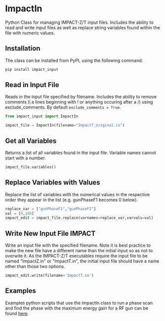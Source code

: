 # ImpactIn
Python Class for managing IMPACT-Z/T input files. Includes the ability to read and write input files as well as replace string variables found within the file with numeric values.

## Installation

The class can be installed from PyPI, using the following command:

```bash
pip install impact_input
```

## Read in Input File

Reads in the input file specified by filename. Includes the ability to remove comments (i.e lines beginning with ! or anything occuring after a /) using exclude_comments. By default `exclude_comments = True`.

```python
from impact_input import ImpactIn

impact_file = ImpactIn(filename="ImpactT_original.in")
```

## Get all Variables

Returns a list of all variables found in the input file. Variable names cannot start with a number.

```python
impact_file.variables()
```

## Replace Variables with Values

Replace the list of variables with the numerical values in the respective order they appear in the list (e.g. gunPhaseF1 becomes 0 below).

```python
replace_var = ["gunPhaseF1","gunPhaseF2"]
val = [0,180]
impact_edit = impact_file.replace(varnames=replace_var,varvals=val)
```

## Write New Input File IMPACT

Write an input file with the specified filename. Note it is best practice to make the new file have a different name than the initial input so as not to overwite it. As the IMPACT-Z/T executables require the input file to be named "ImpactZ.in" or "ImpactT.in", the initial input file should have a name other than those two options.

```python
impact_edit.write(filename='ImpactT.in')
```

## Examples

Examples python scripts that use the ImpactIn class to run a phase scan and find the phase with the maximum energy gain for a RF gun can be found [here](Examples/).

